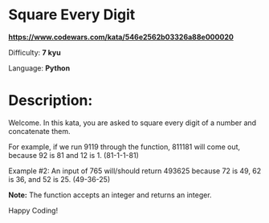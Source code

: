 # Square Every Digit

**<https://www.codewars.com/kata/546e2562b03326a88e000020>**

Difficulty: **7 kyu**

Language: **Python**

# Description:

Welcome. In this kata, you are asked to square every digit of a number and concatenate them.


For example, if we run 9119 through the function, 811181 will come out, because 92 is 81 and 12 is 1. (81-1-1-81)


Example #2: An input of 765 will/should return 493625 because 72 is 49, 62 is 36, and 52 is 25. (49-36-25)


**Note:** The function accepts an integer and returns an integer.


Happy Coding!


